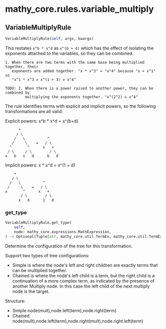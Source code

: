 # mathy_core.rules.variable_multiply

## VariableMultiplyRule
```python
VariableMultiplyRule(self, args, kwargs)
```

This restates `x^b * x^d` as `x^(b + d)` which has the effect of isolating
the exponents attached to the variables, so they can be combined.

    1. When there are two terms with the same base being multiplied together, their
       exponents are added together. "x * x^3" = "x^4" because "x = x^1" so
       "x^1 * x^3 = x^(1 + 3) = x^4"

    TODO: 2. When there is a power raised to another power, they can be combined by
             multiplying the exponents together. "x^(2^2) = x^4"

The rule identifies terms with explicit and implicit powers, so the following
transformations are all valid:

Explicit powers: x^b * x^d = x^(b+d)

          *
         / \
        /   \          ^
       /     \    =   / \
      ^       ^      x   +
     / \     / \        / \
    x   b   x   d      b   d


Implicit powers: x * x^d = x^(1 + d)

        *
       / \
      /   \          ^
     /     \    =   / \
    x       ^      x   +
           / \        / \
          x   d      1   d


### get_type
```python
VariableMultiplyRule.get_type(
    self, 
    node: mathy_core.expressions.MathExpression, 
) -> Optional[Tuple[str, mathy_core.util.TermEx, mathy_core.util.TermEx]]
```
Determine the configuration of the tree for this transformation.

Support two types of tree configurations:
 - Simple is where the node's left and right children are exactly
   terms that can be multiplied together.
 - Chained is where the node's left child is a term, but the right
   child is a continuation of a more complex term, as indicated by
   the presence of another Multiply node. In this case the left child
   of the next multiply node is the target.

Structure:
 - Simple node(mult),node.left(term),node.right(term)
 - Chained node(mult),node.left(term),node.right(mult),node.right.left(term)

